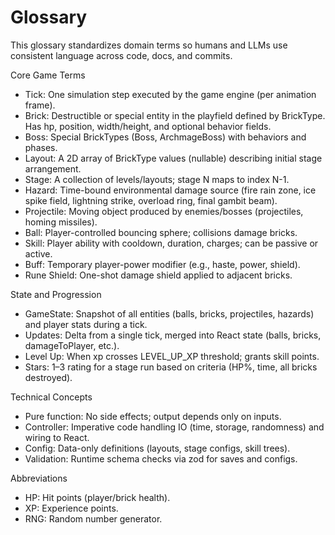 # Glossary

This glossary standardizes domain terms so humans and LLMs use consistent language across code, docs, and commits.

Core Game Terms
- Tick: One simulation step executed by the game engine (per animation frame).
- Brick: Destructible or special entity in the playfield defined by BrickType. Has hp, position, width/height, and optional behavior fields.
- Boss: Special BrickTypes (Boss, ArchmageBoss) with behaviors and phases.
- Layout: A 2D array of BrickType values (nullable) describing initial stage arrangement.
- Stage: A collection of levels/layouts; stage N maps to index N-1.
- Hazard: Time-bound environmental damage source (fire rain zone, ice spike field, lightning strike, overload ring, final gambit beam).
- Projectile: Moving object produced by enemies/bosses (projectiles, homing missiles).
- Ball: Player-controlled bouncing sphere; collisions damage bricks.
- Skill: Player ability with cooldown, duration, charges; can be passive or active.
- Buff: Temporary player-power modifier (e.g., haste, power, shield).
- Rune Shield: One-shot damage shield applied to adjacent bricks.

State and Progression
- GameState: Snapshot of all entities (balls, bricks, projectiles, hazards) and player stats during a tick.
- Updates: Delta from a single tick, merged into React state (balls, bricks, damageToPlayer, etc.).
- Level Up: When xp crosses LEVEL_UP_XP threshold; grants skill points.
- Stars: 1–3 rating for a stage run based on criteria (HP%, time, all bricks destroyed).

Technical Concepts
- Pure function: No side effects; output depends only on inputs.
- Controller: Imperative code handling IO (time, storage, randomness) and wiring to React.
- Config: Data-only definitions (layouts, stage configs, skill trees).
- Validation: Runtime schema checks via zod for saves and configs.

Abbreviations
- HP: Hit points (player/brick health).
- XP: Experience points.
- RNG: Random number generator.
